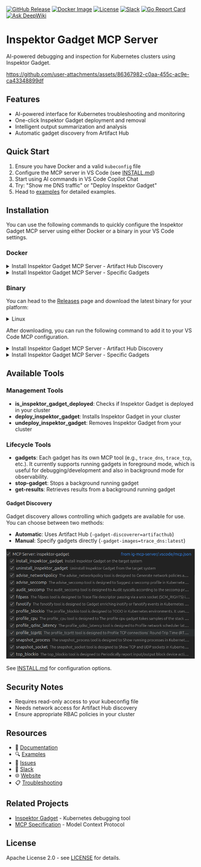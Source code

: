 [![GitHub Release](https://img.shields.io/github/v/release/inspektor-gadget/ig-mcp-server)](https://github.com/inspektor-gadget/ig-mcp-server/releases)
[![Docker Image](https://img.shields.io/badge/docker-ghcr.io%2Finspektor--gadget%2Fig--mcp--server-blue)](https://github.com/inspektor-gadget/ig-mcp-server/pkgs/container/ig-mcp-server)
[![License](https://img.shields.io/github/license/inspektor-gadget/ig-mcp-server)](LICENSE)
[![Slack](https://img.shields.io/badge/slack-%23inspektor--gadget-brightgreen)](https://kubernetes.slack.com/channels/inspektor-gadget)
[![Go Report Card](https://goreportcard.com/badge/github.com/inspektor-gadget/ig-mcp-server)](https://goreportcard.com/report/github.com/inspektor-gadget/ig-mcp-server)
[![Ask DeepWiki](https://deepwiki.com/badge.svg)](https://deepwiki.com/inspektor-gadget/ig-mcp-server)

# Inspektor Gadget MCP Server

AI-powered debugging and inspection for Kubernetes clusters using Inspektor Gadget.

https://github.com/user-attachments/assets/86367982-c0aa-455c-ac9e-ca43348899df

## Features

- AI-powered interface for Kubernetes troubleshooting and monitoring
- One-click Inspektor Gadget deployment and removal
- Intelligent output summarization and analysis
- Automatic gadget discovery from Artifact Hub

## Quick Start

1. Ensure you have Docker and a valid `kubeconfig` file
2. Configure the MCP server in VS Code (see [INSTALL.md](INSTALL.md))
3. Start using AI commands in VS Code Copilot Chat
4. Try: "Show me DNS traffic" or "Deploy Inspektor Gadget"
5. Head to [examples](examples/README.md) for detailed examples.

## Installation

You can use the following commands to quickly configure the Inspektor Gadget MCP server using either Docker or a binary in your VS Code settings.

### Docker

<summary>
  <details>
    <summary>Install Inspektor Gadget MCP Server - Artifact Hub Discovery</summary>
    <pre><code>code --add-mcp '{
  "name": "inspektor-gadget",
  "command": "docker",
  "args": [
    "run",
    "-i",
    "--rm",
    "--mount",
    "type=bind,src=${env:HOME}/.kube/config,dst=/kubeconfig",
    "ghcr.io/inspektor-gadget/ig-mcp-server:latest",
    "-gadget-discoverer=artifacthub"
  ]
}'</code></pre>
  </details>
<details>
    <summary>Install Inspektor Gadget MCP Server - Specific Gadgets</summary>
    <pre><code>code --add-mcp '{
  "name": "inspektor-gadget",
  "command": "docker",
  "args": [
    "run",
    "-i",
    "--rm",
    "--mount",
    "type=bind,src=${env:HOME}/.kube/config,dst=/kubeconfig",
    "ghcr.io/inspektor-gadget/ig-mcp-server:latest",
    "-gadget-images=trace_dns:latest,trace_tcp:latest,snapshot_process:latest,snapshot_socket:latest"
  ]
}'</code></pre>
  </details>
</summary>

### Binary

You can head to the [Releases](https://github.com/inspektor-gadget/ig-mcp-server/releases) page and download the latest binary for your platform:

<summary>
  <details>
    <summary>Linux</summary>
    <pre><code>MCP_VERSION=$(curl -s https://api.github.com/repos/inspektor-gadget/ig-mcp-server/releases/latest | jq -r .tag_name)
MCP_ARCH=amd64
curl -sL https://github.com/inspektor-gadget/ig-mcp-server/releases/download/${MCP_VERSION}/ig-mcp-server-linux-${MCP_ARCH}-${MCP_VERSION}.tar.gz | sudo tar -C /usr/local/bin -xzf - ig-mcp-server
</code></pre>
  </details>
</summary>

After downloading, you can run the following command to add it to your VS Code MCP configuration.

<summary>
  <details>
    <summary>Install Inspektor Gadget MCP Server - Artifact Hub Discovery</summary>
    <pre><code>code --add-mcp '{
  "name": "inspektor-gadget",
  "command": "ig-mcp-server",
  "args": [
    "-gadget-discoverer=artifacthub"
  ]
}'</code></pre>
  </details>
<details>
    <summary>Install Inspektor Gadget MCP Server - Specific Gadgets</summary>
    <pre><code>code --add-mcp '{
    "name": "inspektor-gadget",
    "command": "ig-mcp-server",
    "args": [
      "-gadget-images=trace_dns:latest,trace_tcp:latest"
    ]
}'</code></pre>
    </details>
</summary>

## Available Tools

### Management Tools
- **is_inspektor_gadget_deployed**: Checks if Inspektor Gadget is deployed in your cluster
- **deploy_inspektor_gadget**: Installs Inspektor Gadget in your cluster
- **undeploy_inspektor_gadget**: Removes Inspektor Gadget from your cluster

### Lifecycle Tools

- **gadgets**: Each gadget has its own MCP tool (e.g., `trace_dns`, `trace_tcp`, etc.). It currently supports running gadgets in foreground mode, which is useful for debugging/development and also in background mode for observability.
- **stop-gadget**: Stops a background running gadget
- **get-results**: Retrieves results from a background running gadget

#### Gadget Discovery

Gadget discovery allows controlling which gadgets are available for use. You can choose between two methods:

- **Automatic**: Uses Artifact Hub (`-gadget-discoverer=artifacthub`)
- **Manual**: Specify gadgets directly (`-gadget-images=trace_dns:latest`)

![Gadget Tools](media/gadget-tools.png)

See [INSTALL.md](INSTALL.md) for configuration options.

## Security Notes

- Requires read-only access to your kubeconfig file
- Needs network access for Artifact Hub discovery
- Ensure appropriate RBAC policies in your cluster

## Resources

- 📖 [Documentation](https://inspektor-gadget.io/docs/)
- 🔍 [Examples](examples/README.md)
- 🐛 [Issues](https://github.com/inspektor-gadget/ig-mcp-server/issues)
- 💬 [Slack](https://kubernetes.slack.com/channels/inspektor-gadget)
- 🌐 [Website](https://inspektor-gadget.io/)
- 📋 [Troubleshooting](TROUBLESHOOTING.md)

## Related Projects

- [Inspektor Gadget](https://github.com/inspektor-gadget/inspektor-gadget) - Kubernetes debugging tool
- [MCP Specification](https://spec.modelcontextprotocol.io/) - Model Context Protocol

## License

Apache License 2.0 - see [LICENSE](LICENSE) for details.

